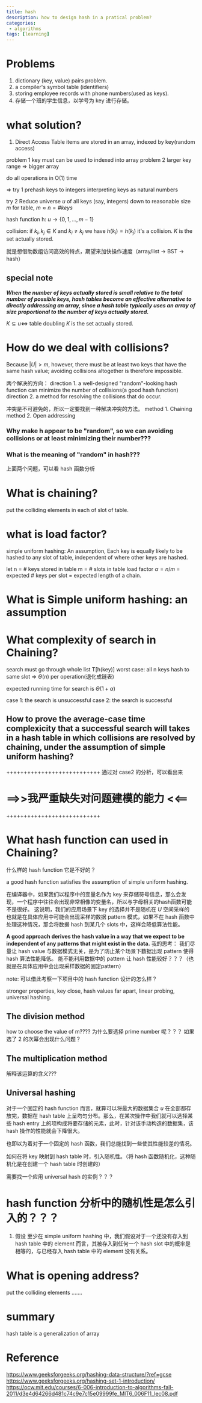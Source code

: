 ```yaml
---
title: hash
description: how to design hash in a pratical problem?
categories:
 - algorithms
tags: [learning]
---
```


# Problems
1. dictionary (key, value) pairs problem.
2. a compiler's symbol table (identifiers)
3. storing employee records with phone numbers(used as keys).
4. 存储一个班的学生信息，以学号为 key 进行存储。



# what solution?
1. Direct Access Table
items are stored in an array, indexed by key(random access)

problem 1
key must can be used to indexed into array
problem 2
larger key range $\Longrightarrow$ bigger array

do all operations in O(1) time

$\Longrightarrow$
try 1
prehash keys to integers
interpreting keys as natural numbers

try 2
Reduce universe $u$ of all keys (say, integers) down to reasonable size $m$ for table, $m\approx n = \#keys$

hash function h: $u \longrightarrow \{0, 1, \dots , m - 1\}$

collision: if $k_i, k_j \in K \text{ and } k_i \neq k_j$ we have  $h(k_i) = h(k_j)$ it's a collision.
$K$ is the set actually stored. 

就是想借助数组访问高效的特点，期望来加快操作速度（array/list $\rightarrow$ BST $\rightarrow$ hash）
## special note
***When the number of keys actually stored is small relative to the total number of possible keys, hash tables become an effective alternative to directly addressing an array, since a hash table typically uses an array of size proportional to the number of keys actually stored.***

$K \subseteq u\Longleftrightarrow$  table doubling 
$K$ is the set actually stored. 


# How do we deal with collisions?
Because $|U| > m$, however, there must be at least two keys that have the same hash value; avoiding collisions altogether is therefore impossible.

两个解决的方向：
direction 1. a well-designed "random"-looking hash function can minimize the number of collisions(a good hash function)
direction 2. a method for resolving the collisions that do occur.


冲突是不可避免的，所以一定要找到一种解决冲突的方法。
method 1. Chaining
method 2. Open addressing


### Why make h appear to be "random", so we can avoiding collisions or at least minimizing their number??? 
### What is the meaning of "random" in hash???

上面两个问题，可以看 hash 函数分析


# What is chaining?
put the colliding elements in each of slot of table.

# what is load factor?
simple uniform hashing: An assumption, Each key is equally likely to be hashed to any slot of table, independent of where other keys are hashed.

let n = # keys stored in table
m = # slots in table
load factor $\alpha = n/m$ 
= expected # keys per slot 
= expected length of a chain.
# What is Simple uniform hashing: an assumption

# What complexity of search in Chaining?
search must go through whole list T[h(key)]
worst case: all n keys hash to same slot $\Longrightarrow \
\Theta(n)$ per operation(退化成链表)

expected running time for search is $\Theta(1+\alpha)$


case 1: the search is unsuccessful
case 2: the search is successful

## How to prove the average-case time complexicity that a successful search will takes in a hash table in which collisions are resolved by chaining, under the assumption of simple uniform hashing? 
+++++++++++++++++++++++++++
通过对 case2 的分析，可以看出来
# ==>>我严重缺失对问题建模的能力 <<==
+++++++++++++++++++++++++++

# What hash function can used in Chaining?
什么样的 hash function 它是不好的？

a good hash function satisfies the assumption of simple uniform hashing.



在编译器中，如果我们以程序中的变量名作为 key 来存储符号信息，那么会发现，一个程序中往往会出现非常相像的变量名，所以与字母相关的hash函数可能不是很好。
这说明，我们的应用场景下 key 的选择并不是随机在 $U$ 空间采样的
也就是在具体应用中可能会出现采样的数据 pattern 模式，如果不在 hash 函数中处理这种情况，那会将数据 hash 到某几个 slots 中，这样会降低算法性能。


**A good approach derives the hash value in a way that we expect to be independent of any patterns that might exist in the data.**
我的思考：
我们尽量让 hash value 与数据模式无关，是为了防止某个场景下数据出现 pattern 使得 hash 算法性能降低。
能不能利用数据中的 pattern 让 hash 性能较好？？？（也就是在具体应用中会出现采样数据的固定pattern）



note:
可以借此考察一下项目中的 hash function 设计的怎么样？



stronger properties, key close, hash values far apart, linear probing, universal hashing.

## The division method
how to choose the value of m????
为什么要选择 prime number 呢？？？
如果选了 2 的次幂会出现什么问题？

## The multiplication method
解释该运算的含义???


## Universal hashing
对于一个固定的 hash function 而言，就算可以将最大的数据集合 $u$ 在全部都存放完，数据在 hash table 上呈均匀分布。那么，在某次操作中我们就可以选择某些 hash entry 上的项构成将要存储的元素，此时，针对该手动构造的数据集，该 hash 操作的性能就会下降很大。

也即以为着对于一个固定的 hash 函数，我们总能找到一些使其性能较差的情况。

如何在将 key 映射到 hash table 时，引入随机性。（将 hash 函数随机化，这种随机化是在创建一个 hash table 时创建的）

需要找一个应用 universal hash 的实例？？？









# hash function 分析中的随机性是怎么引入的？？？
1. 假设
至少在 simple uniform hashing 中，我们假设对于一个还没有存入到 hash table 中的 element 而言，其被存入到任何一个 hash slot 中的概率是相等的，与已经存入 hash table 中的 element 没有关系。


# What is opening address?
put the colliding elements .......


# summary
hash table is a generalization of array

# Reference
<https://www.geeksforgeeks.org/hashing-data-structure/?ref=gcse>
<https://www.geeksforgeeks.org/hashing-set-1-introduction/>
<https://ocw.mit.edu/courses/6-006-introduction-to-algorithms-fall-2011/d3e4d64266d481c74c9e7c15e09999fe_MIT6_006F11_lec08.pdf>

